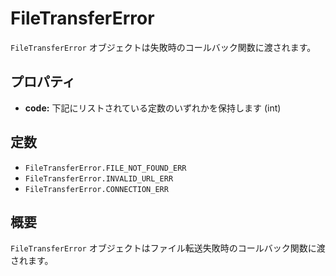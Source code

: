 FileTransferError
========

 `FileTransferError` オブジェクトは失敗時のコールバック関数に渡されます。

プロパティ
----------

- __code:__ 下記にリストされている定数のいずれかを保持します (int)

定数
---------

- `FileTransferError.FILE_NOT_FOUND_ERR`
- `FileTransferError.INVALID_URL_ERR`
- `FileTransferError.CONNECTION_ERR`

概要
-----------

 `FileTransferError` オブジェクトはファイル転送失敗時のコールバック関数に渡されます。
